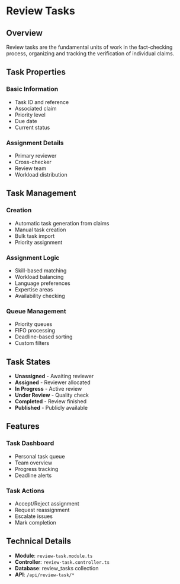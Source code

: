 # Review Tasks

## Overview
Review tasks are the fundamental units of work in the fact-checking process, organizing and tracking the verification of individual claims.

## Task Properties

### Basic Information
- Task ID and reference
- Associated claim
- Priority level
- Due date
- Current status

### Assignment Details
- Primary reviewer
- Cross-checker
- Review team
- Workload distribution

## Task Management

### Creation
- Automatic task generation from claims
- Manual task creation
- Bulk task import
- Priority assignment

### Assignment Logic
- Skill-based matching
- Workload balancing
- Language preferences
- Expertise areas
- Availability checking

### Queue Management
- Priority queues
- FIFO processing
- Deadline-based sorting
- Custom filters

## Task States
- **Unassigned** - Awaiting reviewer
- **Assigned** - Reviewer allocated
- **In Progress** - Active review
- **Under Review** - Quality check
- **Completed** - Review finished
- **Published** - Publicly available

## Features

### Task Dashboard
- Personal task queue
- Team overview
- Progress tracking
- Deadline alerts

### Task Actions
- Accept/Reject assignment
- Request reassignment
- Escalate issues
- Mark completion

## Technical Details
- **Module**: `review-task.module.ts`
- **Controller**: `review-task.controller.ts`
- **Database**: review_tasks collection
- **API**: `/api/review-task/*`
